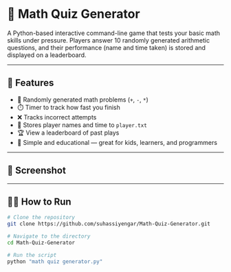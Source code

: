 # 🧮 Math Quiz Generator

A Python-based interactive command-line game that tests your basic math skills under pressure. Players answer 10 randomly generated arithmetic questions, and their performance (name and time taken) is stored and displayed on a leaderboard.

---

## 🚀 Features

- 🎲 Randomly generated math problems (`+`, `-`, `*`)
- ⏱️ Timer to track how fast you finish
- ❌ Tracks incorrect attempts
- 🧍 Stores player names and time to `player.txt`
- 🏆 View a leaderboard of past plays
- 🧠 Simple and educational — great for kids, learners, and programmers

---

## 📸 Screenshot



---

## 🧑‍💻 How to Run

```bash
# Clone the repository
git clone https://github.com/suhassiyengar/Math-Quiz-Generator.git

# Navigate to the directory
cd Math-Quiz-Generator

# Run the script
python "math quiz generator.py"


